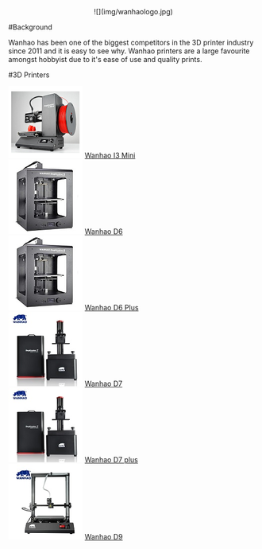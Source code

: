 <center>![](img/wanhaologo.jpg)</center>

#Background

Wanhao has been one of the biggest competitors in the 3D printer industry since 2011 and it is easy to see why. 
Wanhao printers are a large favourite amongst hobbyist due to it's ease of use and quality prints.

 
#3D Printers

![](img/wani3minismall.jpg) [Wanhao I3 Mini](WanI3mini.md) </br>
![](img/Wanhao_D6small.jpg) [Wanhao D6](WanDup6.md) </br>
![](img/Wanhao_D6small.jpg) [Wanhao D6 Plus](WanDup6plus.md) </br>
![](img/D7opensmall.jpg) [Wanhao D7](wanD7.md) </br>
![](img/D7opensmall.jpg) [Wanhao D7 plus](wanD7plus.md) </br>
![](img/wanhao-duplicator-9small.jpg) [Wanhao D9](WanD9.md) </br>